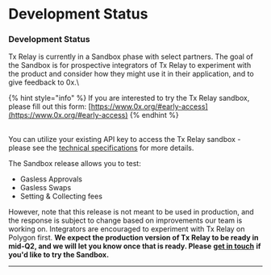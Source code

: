 # Development Status

### Development Status

Tx Relay is currently in a Sandbox phase with select partners. The goal of the Sandbox is for prospective integrators of Tx Relay to experiment with the product and consider how they might use it in their application, and to give feedback to 0x.\


{% hint style="info" %}
If you are interested to try the Tx Relay sandbox, please fill out this form: [https://www.0x.org/#early-access](https://www.0x.org/#early-access)
{% endhint %}

\
You can utilize your existing API key to access the Tx Relay sandbox - please see the [technical specifications](development-status.md) for more details.

The Sandbox release allows you to test:

* Gasless Approvals
* Gasless Swaps
* Setting & Collecting fees

However, note that this release is not meant to be used in production, and the response is subject to change based on improvements our team is working on. Integrators are encouraged to experiment with Tx Relay on Polygon first. **We expect the production version of Tx Relay to be ready in mid-Q2, and we will let you know once that is ready.  Please** [**get in touch**](https://www.0x.org/#early-access) **if you'd like to try the Sandbox.**

****
